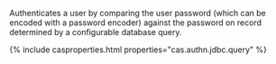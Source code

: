 Authenticates a user by comparing the user password (which can be encoded with a password encoder)
against the password on record determined by a configurable database query.

{% include casproperties.html properties="cas.authn.jdbc.query" %}
